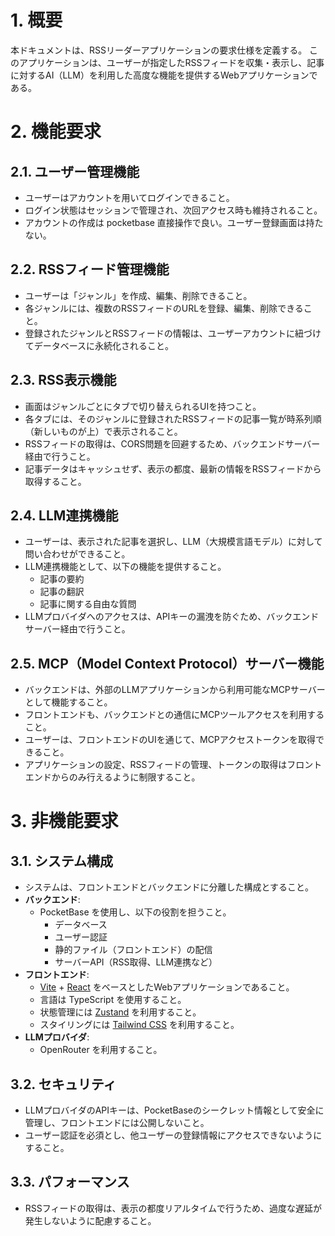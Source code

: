 # 1. 概要

本ドキュメントは、RSSリーダーアプリケーションの要求仕様を定義する。
このアプリケーションは、ユーザーが指定したRSSフィードを収集・表示し、記事に対するAI（LLM）を利用した高度な機能を提供するWebアプリケーションである。

# 2. 機能要求

## 2.1. ユーザー管理機能

- ユーザーはアカウントを用いてログインできること。
- ログイン状態はセッションで管理され、次回アクセス時も維持されること。
- アカウントの作成は pocketbase 直接操作で良い。ユーザー登録画面は持たない。

## 2.2. RSSフィード管理機能

- ユーザーは「ジャンル」を作成、編集、削除できること。
- 各ジャンルには、複数のRSSフィードのURLを登録、編集、削除できること。
- 登録されたジャンルとRSSフィードの情報は、ユーザーアカウントに紐づけてデータベースに永続化されること。

## 2.3. RSS表示機能

- 画面はジャンルごとにタブで切り替えられるUIを持つこと。
- 各タブには、そのジャンルに登録されたRSSフィードの記事一覧が時系列順（新しいものが上）で表示されること。
- RSSフィードの取得は、CORS問題を回避するため、バックエンドサーバー経由で行うこと。
- 記事データはキャッシュせず、表示の都度、最新の情報をRSSフィードから取得すること。

## 2.4. LLM連携機能

- ユーザーは、表示された記事を選択し、LLM（大規模言語モデル）に対して問い合わせができること。
- LLM連携機能として、以下の機能を提供すること。
    - 記事の要約
    - 記事の翻訳
    - 記事に関する自由な質問
- LLMプロバイダへのアクセスは、APIキーの漏洩を防ぐため、バックエンドサーバー経由で行うこと。

## 2.5. MCP（Model Context Protocol）サーバー機能

- バックエンドは、外部のLLMアプリケーションから利用可能なMCPサーバーとして機能すること。
- フロントエンドも、バックエンドとの通信にMCPツールアクセスを利用すること。
- ユーザーは、フロントエンドのUIを通じて、MCPアクセストークンを取得できること。
- アプリケーションの設定、RSSフィードの管理、トークンの取得はフロントエンドからのみ行えるように制限すること。

# 3. 非機能要求

## 3.1. システム構成

- システムは、フロントエンドとバックエンドに分離した構成とすること。
- **バックエンド**:
    - PocketBase を使用し、以下の役割を担うこと。
        - データベース
        - ユーザー認証
        - 静的ファイル（フロントエンド）の配信
        - サーバーAPI（RSS取得、LLM連携など）
- **フロントエンド**:
    - [Vite](https://vitejs.dev/) + [React](https://react.dev/) をベースとしたWebアプリケーションであること。
    - 言語は TypeScript を使用すること。
    - 状態管理には [Zustand](https://github.com/pmndrs/zustand) を利用すること。
    - スタイリングには [Tailwind CSS](https://tailwindcss.com/) を利用すること。
- **LLMプロバイダ**:
    - OpenRouter を利用すること。

## 3.2. セキュリティ

- LLMプロバイダのAPIキーは、PocketBaseのシークレット情報として安全に管理し、フロントエンドには公開しないこと。
- ユーザー認証を必須とし、他ユーザーの登録情報にアクセスできないようにすること。

## 3.3. パフォーマンス

- RSSフィードの取得は、表示の都度リアルタイムで行うため、過度な遅延が発生しないように配慮すること。
